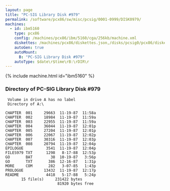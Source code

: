 ```yaml
---
layout: page
title: "PC-SIG Library Disk #979"
permalink: /software/pcx86/sw/misc/pcsig/0001-0999/DISK0979/
machines:
  - id: ibm5160
    type: pcx86
    config: /machines/pcx86/ibm/5160/cga/256kb/machine.xml
    diskettes: /machines/pcx86/diskettes.json,/disks/pcsig0/pcx86/diskettes.json
    autoGen: true
    autoMount:
      B: "PC-SIG Library Disk #979"
    autoType: $date\r$time\rB:\rDIR\r
---
```


{% include machine.html id="ibm5160" %}

### Directory of PC-SIG Library Disk #979

     Volume in drive A has no label
     Directory of A:\

    CHAPTER  001     29663  11-19-87  11:58a
    CHAPTER  002     18984  11-19-87  11:59a
    CHAPTER  003     22955  11-19-87  11:59a
    CHAPTER  004     36044  11-19-87  12:01p
    CHAPTER  005     27204  11-19-87  12:01p
    CHAPTER  006     22067  11-19-87  12:02p
    CHAPTER  007     30316  11-19-87  12:03p
    CHAPTER  008     20794  11-19-87  12:04p
    EPILOGUE          3541  11-19-87  12:04p
    FILES979 TXT      1298   8-17-88  12:53p
    GO       BAT        38  10-19-87   3:56p
    GO       TXT       386  12-16-87   1:31p
    MORE     COM       282   3-07-85   1:43p
    PROLOGUE         13432  11-19-87  12:17p
    README            4418   5-17-88   5:24p
           15 file(s)     231422 bytes
                           81920 bytes free
